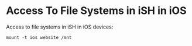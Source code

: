 # Access To File Systems in iSH in iOS
Access to file systems in iSH in iOS devices:  
```
mount -t ios website /mnt
```

